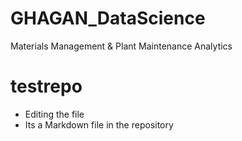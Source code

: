 # GHAGAN_DataScience
Materials Management &amp; Plant Maintenance Analytics
# testrepo
+ Editing the file
+ Its a Markdown file in the repository
